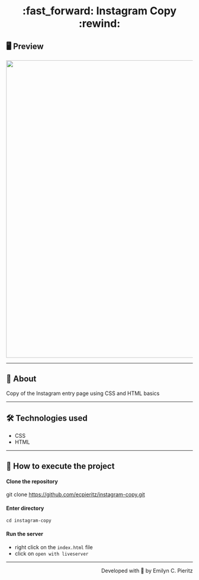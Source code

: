 <h1 align = "center"> :fast_forward: Instagram Copy :rewind: </h1>

## 🖥 Preview
<p align = "center">
  <img src = "https://github.com/ecpieritz/instagram-copy/blob/master/img/instagram-copy-print.jpg?raw=true" width = "800">
</p>


---

## 📖 About
Copy of the Instagram entry page using CSS and HTML basics

---

## 🛠 Technologies used
- CSS
- HTML

---

## 🚀 How to execute the project
#### Clone the repository
git clone https://github.com/ecpieritz/instagram-copy.git

#### Enter directory
`cd instagram-copy`

#### Run the server
- right click on the `index.html` file
- click on `open with liveserver`

---
<p align = "right">Developed with 💙 by Emilyn C. Pieritz</p>
